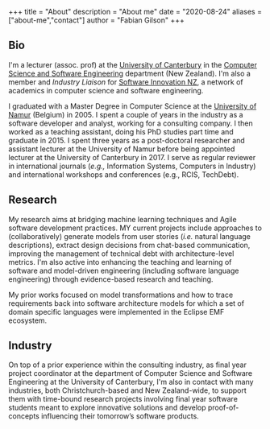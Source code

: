 +++
title = "About"
description = "About me"
date = "2020-08-24"
aliases = ["about-me","contact"]
author = "Fabian Gilson"
+++

## Bio

I'm a lecturer (assoc. prof) at the [University of Canterbury](https://www.canterbury.ac.nz) in the [Computer Science and Software Engineering](https://csse.canterbury.ac.nz/) department (New Zealand). I'm also a member and *Industry Liaison* for [Software Innovation NZ](https://softwareinnovation.nz), a network of academics in computer science and software engineering. 

I graduated with a Master Degree in Computer Science at the [University of Namur](https://www.unamur.be/en/) (Belgium) in 2005. I spent a couple of years in the industry as a software developer and analyst, working for a consulting company. I then worked as a teaching assistant, doing his PhD studies part time and graduate in 2015. I spent three years as a post-doctoral researcher and assistant lecturer at the University of Namur before being appointed lecturer at the University of Canterbury in 2017. I serve as regular reviewer in international journals (*e.g.,* Information Systems, Computers in Industry) and international workshops and conferences (e.g., RCIS, TechDebt).

## Research

My research aims at bridging machine learning techniques and Agile software development practices. MY current projects include approaches to (collaboratively) generate models from user stories (*i.e.* natural language descriptions), extract design decisions from chat-based communication, improving the management of technical debt with architecture-level metrics. I'm also active into enhancing the teaching and learning of software and model-driven engineering (including software language engineering) through evidence-based research and teaching.

My prior works focused on model transformations and how to trace requirements back into software architecture models for which a set of domain specific languages were implemented in the Eclipse EMF ecosystem.

## Industry

On top of a prior experience within the consulting industry, as final year project coordinator at the department of Computer Science and Software Engineering at the University of Canterbury, I'm also in contact with many industries, both Christchurch-based and New Zealand-wide, to support them with time-bound research projects involving final year software students meant to explore innovative solutions and develop proof-of-concepts influencing their tomorrow’s software products.
